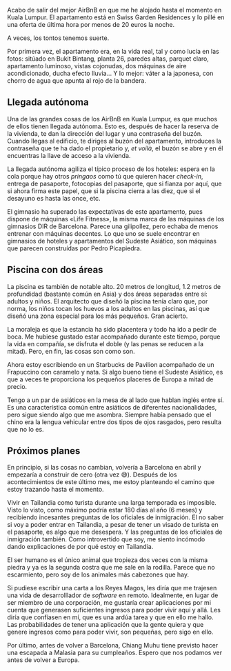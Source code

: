 Acabo de salir del mejor AirBnB en que me he alojado hasta el momento en Kuala Lumpur. El apartamento está en Swiss Garden Residences y lo pillé en una oferta de última hora por menos de 20 euros la noche.

A veces, los tontos tenemos suerte.

Por primera vez, el apartamento era, en la vida real, tal y como lucía en las fotos: sitúado en Bukit Bintang, planta 26, paredes altas, parquet claro, apartamento luminoso, vistas cojonudas, dos máquinas de aire acondicionado, ducha efecto lluvia... Y lo mejor: váter a la japonesa, con chorro de agua que apunta al rojo de la bandera.

## Llegada autónoma

Una de las grandes cosas de los AirBnB en Kuala Lumpur, es que muchos de ellos tienen llegada autónoma. Esto es, después de hacer la reserva de la vivienda, te dan la dirección del lugar y una contraseña del buzón. Cuando llegas al edificio, te diriges al buzón del apartamento, introduces la contraseña que te ha dado el propietario y, *et voilà*, el buzón se abre y en él encuentras la llave de acceso a la vivienda.

La llegada autónoma agiliza el típico proceso de los hoteles: espera en la cola porque hay otros *pringaos* como tú que quieren hacer *check-in*, entrega de pasaporte, fotocopias del pasaporte, que si fianza por aquí, que si ahora firma este papel, que si la piscina cierra a las diez, que si el desayuno es hasta las once, etc.

El gimnasio ha superado las expectativas de este apartamento, pues dispone de máquinas «Life Fitness», la misma marca de las máquinas de los gimnasios DIR de Barcelona. Parece una gilipollez, pero echaba de menos entrenar con máquinas decentes. Lo que uno se suele encontrar en gimnasios de hoteles y apartamentos del Sudeste Asiático, son máquinas que parecen construídas por Pedro Picapiedra. 

## Piscina con dos áreas

La piscina es también de notable alto. 20 metros de longitud, 1.2 metros de profundidad (bastante común en Asia) y dos áreas separadas entre sí: adultos y niños. El arquitecto que diseñó la piscina tenía claro que, por norma, los niños tocan los huevos a los adultos en las piscinas, así que diseñó una zona especial para los más pequeños. Gran acierto.

La moraleja es que la estancia ha sido placentera y todo ha ido a pedir de boca. Me hubiese gustado estar acompañado durante este tiempo, porque la vida en compañía, se disfruta el doble (y las penas se reducen a la mitad). Pero, en fin, las cosas son como son.

Ahora estoy escribiendo en un Starbucks de Pavilion acompañado de un Frapuccino con caramelo y nata. Si algo bueno tiene el Sudeste Asiático, es que a veces te proporciona los pequeños placeres de Europa a mitad de precio. 

Tengo a un par de asiáticos en la mesa de al lado que hablan inglés entre sí. Es una característica común entre asiáticos de diferentes nacionalidades, pero sigue siendo algo que me asombra. Siempre había pensado que el chino era la lengua vehicular entre dos tipos de ojos rasgados, pero resulta que no lo es.

## Próximos planes

En principio, si las cosas no cambian, volvería a Barcelona en abril y empezaría a construir de cero (otra vez 😅). Después de los acontecimientos de este último mes, me estoy planteando el camino que estoy trazando hasta el momento. 

Vivir en Tailandia como turista durante una larga temporada es imposible. Visto lo visto, como máximo podría estar 180 días al año (6 meses) y recibiendo incesantes preguntas de los oficiales de inmigración. El no saber si voy a poder entrar en Tailandia, a pesar de tener un visado de turista en el pasaporte, es algo que me desespera. Y las preguntas de los oficiales de inmigración también. Como introvertido que soy, me siento incómodo dando explicaciones de por qué estoy en Tailandia. 

El ser humano es el único animal que tropieza dos veces con la misma piedra y ya es la segunda costra que me sale en la rodilla. Parece que no escarmiento, pero soy de los animales más cabezones que hay.

Si pudiese escribir una carta a los Reyes Magos, les diría que me trajesen una vida de desarrolllador de *software* en remoto. Idealmente, en lugar de ser miembro de una corporación, me gustaría crear aplicaciones por mi cuenta que generasen suficientes ingresos para poder vivir aquí y allá. Les diría que confíasen en mí, que es una ardúa tarea y que en ello me hallo. Las probabilidades de tener una aplicación que la gente quiera y que genere ingresos como para poder vivir, son pequeñas, pero sigo en ello.

Por último, antes de volver a Barcelona, Chiang Muhu tiene previsto hacer una escapada a Malasia para su cumpleaños. Espero que nos podamos ver antes de volver a Europa.